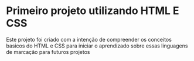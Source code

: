 # Primeiro projeto utilizando HTML E CSS
Este projeto foi criado com a intenção de compreender os conceitos basicos do HTML e CSS para iniciar o aprendizado sobre essas linguagens de marcação para futuros projetos
